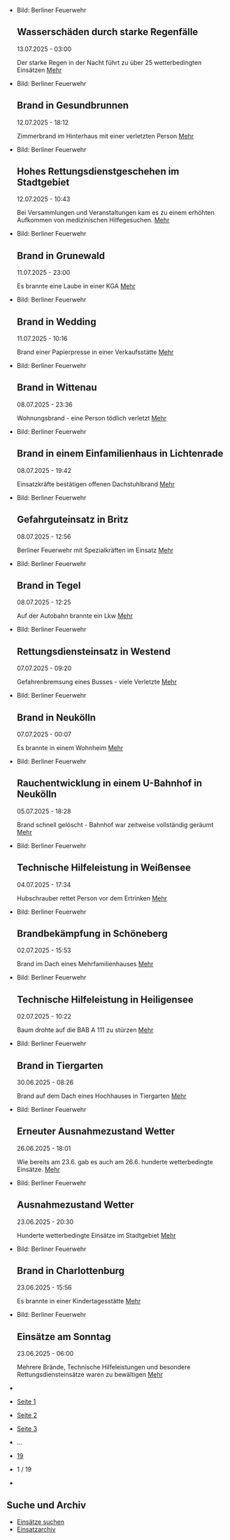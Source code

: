 * Bild: Berliner Feuerwehr

  Wasserschäden durch starke Regenfälle
  ----------

   13.07.2025 - 03:00

   Der starke Regen in der Nacht führt zu über 25 wetterbedingten Einsätzen
  [Mehr](https://www.berliner-feuerwehr.de/aktuelles/einsaetze/wasserschaeden-durch-starke-regenfaelle-4986/)

* Bild: Berliner Feuerwehr

  Brand in Gesundbrunnen
  ----------

   12.07.2025 - 18:12

   Zimmerbrand im Hinterhaus mit einer verletzten Person
  [Mehr](https://www.berliner-feuerwehr.de/aktuelles/einsaetze/test-4888/)

* Bild: Berliner Feuerwehr

  Hohes Rettungsdienstgeschehen im Stadtgebiet
  ----------

   12.07.2025 - 10:43

   Bei Versammlungen und Veranstaltungen kam es zu einem erhöhten Aufkommen von medizinischen Hilfegesuchen.
  [Mehr](https://www.berliner-feuerwehr.de/aktuelles/einsaetze/hohes-rettungsdienstgeschehen-im-stadtgebiet-4987/)

* Bild: Berliner Feuerwehr

  Brand in Grunewald
  ----------

   11.07.2025 - 23:00

   Es brannte eine Laube in einer KGA
  [Mehr](https://www.berliner-feuerwehr.de/aktuelles/einsaetze/brand-in-grunewald-4-4983/)

* Bild: Berliner Feuerwehr

  Brand in Wedding
  ----------

   11.07.2025 - 10:16

   Brand einer Papierpresse in einer Verkaufsstätte
  [Mehr](https://www.berliner-feuerwehr.de/aktuelles/einsaetze/brand-in-wedding-6-4982/)

* Bild: Berliner Feuerwehr

  Brand in Wittenau
  ----------

   08.07.2025 - 23:36

   Wohnungsbrand - eine Person tödlich verletzt
  [Mehr](https://www.berliner-feuerwehr.de/aktuelles/einsaetze/brand-in-wittenau-5-4981/)

* Bild: Berliner Feuerwehr

  Brand in einem Einfamilienhaus in Lichtenrade
  ----------

   08.07.2025 - 19:42

   Einsatzkräfte bestätigen offenen Dachstuhlbrand
  [Mehr](https://www.berliner-feuerwehr.de/aktuelles/einsaetze/brand-in-einem-einfamilienhaus-in-lichtenrade-4980/)

* Bild: Berliner Feuerwehr

  Gefahrguteinsatz in Britz
  ----------

   08.07.2025 - 12:56

   Berliner Feuerwehr mit Spezialkräften im Einsatz
  [Mehr](https://www.berliner-feuerwehr.de/aktuelles/einsaetze/default-e106d536fdcad63daec78c81f46f5afd-3-4979/)

* Bild: Berliner Feuerwehr

  Brand in Tegel
  ----------

   08.07.2025 - 12:25

   Auf der Autobahn brannte ein Lkw
  [Mehr](https://www.berliner-feuerwehr.de/aktuelles/einsaetze/brand-in-tegel-3-4978/)

* Bild: Berliner Feuerwehr

  Rettungsdiensteinsatz in Westend
  ----------

   07.07.2025 - 09:20

   Gefahrenbremsung eines Busses - viele Verletzte
  [Mehr](https://www.berliner-feuerwehr.de/aktuelles/einsaetze/rettungsdiensteinsatz-in-westend-4976/)

* Bild: Berliner Feuerwehr

  Brand in Neukölln
  ----------

   07.07.2025 - 00:07

   Es brannte in einem Wohnheim
  [Mehr](https://www.berliner-feuerwehr.de/aktuelles/einsaetze/brand-in-neukoelln-16-4974/)

* Bild: Berliner Feuerwehr

  Rauchentwicklung in einem U-Bahnhof in Neukölln
  ----------

   05.07.2025 - 18:28

   Brand schnell gelöscht - Bahnhof war zeitweise vollständig geräumt
  [Mehr](https://www.berliner-feuerwehr.de/aktuelles/einsaetze/rauchentwicklung-in-einem-u-bahnhof-in-neukoelln-4973/)

* Bild: Berliner Feuerwehr

  Technische Hilfeleistung in Weißensee
  ----------

   04.07.2025 - 17:34

   Hubschrauber rettet Person vor dem Ertrinken
  [Mehr](https://www.berliner-feuerwehr.de/aktuelles/einsaetze/technische-hilfeleistung-in-weissensee-1-4972/)

* Bild: Berliner Feuerwehr

  Brandbekämpfung in Schöneberg
  ----------

   02.07.2025 - 15:53

   Brand im Dach eines Mehrfamilienhauses
  [Mehr](https://www.berliner-feuerwehr.de/aktuelles/einsaetze/default-e106d536fdcad63daec78c81f46f5afd-2-4971/)

* Bild: Berliner Feuerwehr

  Technische Hilfeleistung in Heiligensee
  ----------

   02.07.2025 - 10:22

   Baum drohte auf die BAB A 111 zu stürzen
  [Mehr](https://www.berliner-feuerwehr.de/aktuelles/einsaetze/technische-hilfeleistung-in-heiligensee-4969/)

* Bild: Berliner Feuerwehr

  Brand in Tiergarten
  ----------

   30.06.2025 - 08:26

   Brand auf dem Dach eines Hochhauses in Tiergarten
  [Mehr](https://www.berliner-feuerwehr.de/aktuelles/einsaetze/brand-in-tiergarten-5-4965/)

* Bild: Berliner Feuerwehr

  Erneuter Ausnahmezustand Wetter
  ----------

   26.06.2025 - 18:01

   Wie bereits am 23.6. gab es auch am 26.6. hunderte wetterbedingte Einsätze.
  [Mehr](https://www.berliner-feuerwehr.de/aktuelles/einsaetze/erneuter-ausnahmezustand-wetter-4961/)

* Bild: Berliner Feuerwehr

  Ausnahmezustand Wetter
  ----------

   23.06.2025 - 20:30

   Hunderte wetterbedingte Einsätze im Stadtgebiet
  [Mehr](https://www.berliner-feuerwehr.de/aktuelles/einsaetze/ausnahmezustand-wetter-7-4960/)

* Bild: Berliner Feuerwehr

  Brand in Charlottenburg
  ----------

   23.06.2025 - 15:56

   Es brannte in einer Kindertagesstätte
  [Mehr](https://www.berliner-feuerwehr.de/aktuelles/einsaetze/brand-in-charlottenburg-16-4959/)

* Bild: Berliner Feuerwehr

  Einsätze am Sonntag
  ----------

   23.06.2025 - 06:00

   Mehrere Brände, Technische Hilfeleistungen und besondere Rettungsdiensteinsätze waren zu bewältigen
  [Mehr](https://www.berliner-feuerwehr.de/aktuelles/einsaetze/zusammenfassung-der-einsaetze-sonntag-4956/)

* []()
* [Seite 1](https://www.berliner-feuerwehr.de/aktuelles/einsaetze/1/)
* [Seite 2](https://www.berliner-feuerwehr.de/aktuelles/einsaetze/2/)
* [Seite 3](https://www.berliner-feuerwehr.de/aktuelles/einsaetze/3/)
* …
* [19](https://www.berliner-feuerwehr.de/aktuelles/einsaetze/19/)
* 1 / 19
* [](https://www.berliner-feuerwehr.de/aktuelles/einsaetze/2/)

Suche und Archiv
----------

* [Einsätze suchen](https://www.berliner-feuerwehr.de/aktuelles/einsaetze/einsatzsuche/)
* [Einsatzarchiv](https://www.berliner-feuerwehr.de/aktuelles/einsaetze/einsatzarchiv/)
